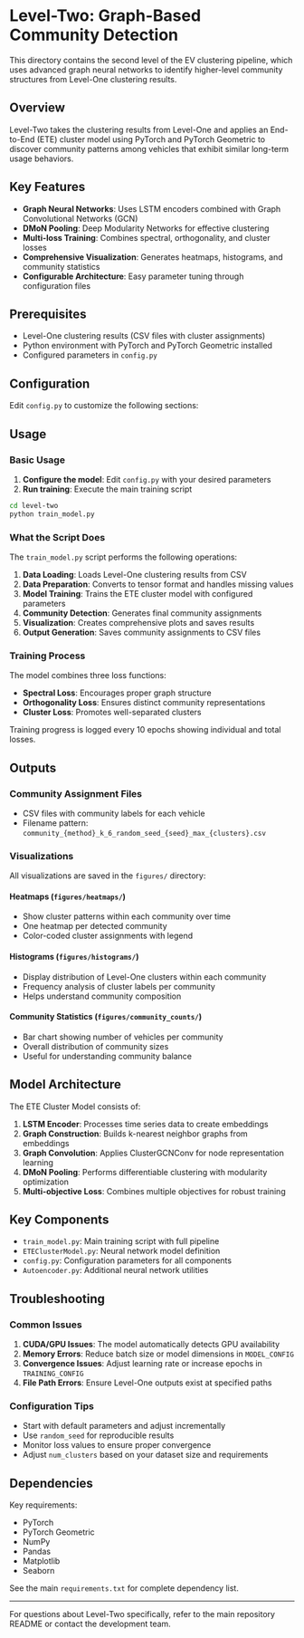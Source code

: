# Level-Two: Graph-Based Community Detection

This directory contains the second level of the EV clustering pipeline, which uses advanced graph neural networks to identify higher-level community structures from Level-One clustering results.

## Overview

Level-Two takes the clustering results from Level-One and applies an End-to-End (ETE) cluster model using PyTorch and PyTorch Geometric to discover community patterns among vehicles that exhibit similar long-term usage behaviors.

## Key Features

- **Graph Neural Networks**: Uses LSTM encoders combined with Graph Convolutional Networks (GCN)
- **DMoN Pooling**: Deep Modularity Networks for effective clustering
- **Multi-loss Training**: Combines spectral, orthogonality, and cluster losses
- **Comprehensive Visualization**: Generates heatmaps, histograms, and community statistics
- **Configurable Architecture**: Easy parameter tuning through configuration files

## Prerequisites

- Level-One clustering results (CSV files with cluster assignments)
- Python environment with PyTorch and PyTorch Geometric installed
- Configured parameters in `config.py`

## Configuration

Edit `config.py` to customize the following sections:

## Usage

### Basic Usage

1. **Configure the model**: Edit `config.py` with your desired parameters
2. **Run training**: Execute the main training script

```bash
cd level-two
python train_model.py
```

### What the Script Does

The `train_model.py` script performs the following operations:

1. **Data Loading**: Loads Level-One clustering results from CSV
2. **Data Preparation**: Converts to tensor format and handles missing values
3. **Model Training**: Trains the ETE cluster model with configured parameters
4. **Community Detection**: Generates final community assignments
5. **Visualization**: Creates comprehensive plots and saves results
6. **Output Generation**: Saves community assignments to CSV files

### Training Process

The model combines three loss functions:
- **Spectral Loss**: Encourages proper graph structure
- **Orthogonality Loss**: Ensures distinct community representations
- **Cluster Loss**: Promotes well-separated clusters

Training progress is logged every 10 epochs showing individual and total losses.

## Outputs

### Community Assignment Files
- CSV files with community labels for each vehicle
- Filename pattern: `community_{method}_k_6_random_seed_{seed}_max_{clusters}.csv`

### Visualizations
All visualizations are saved in the `figures/` directory:

#### Heatmaps (`figures/heatmaps/`)
- Show cluster patterns within each community over time
- One heatmap per detected community
- Color-coded cluster assignments with legend

#### Histograms (`figures/histograms/`)
- Display distribution of Level-One clusters within each community
- Frequency analysis of cluster labels per community
- Helps understand community composition

#### Community Statistics (`figures/community_counts/`)
- Bar chart showing number of vehicles per community
- Overall distribution of community sizes
- Useful for understanding community balance

## Model Architecture

The ETE Cluster Model consists of:

1. **LSTM Encoder**: Processes time series data to create embeddings
2. **Graph Construction**: Builds k-nearest neighbor graphs from embeddings
3. **Graph Convolution**: Applies ClusterGCNConv for node representation learning
4. **DMoN Pooling**: Performs differentiable clustering with modularity optimization
5. **Multi-objective Loss**: Combines multiple objectives for robust training

## Key Components

- `train_model.py`: Main training script with full pipeline
- `ETEClusterModel.py`: Neural network model definition
- `config.py`: Configuration parameters for all components
- `Autoencoder.py`: Additional neural network utilities

## Troubleshooting

### Common Issues

1. **CUDA/GPU Issues**: The model automatically detects GPU availability
2. **Memory Errors**: Reduce batch size or model dimensions in `MODEL_CONFIG`
3. **Convergence Issues**: Adjust learning rate or increase epochs in `TRAINING_CONFIG`
4. **File Path Errors**: Ensure Level-One outputs exist at specified paths

### Configuration Tips

- Start with default parameters and adjust incrementally
- Use `random_seed` for reproducible results
- Monitor loss values to ensure proper convergence
- Adjust `num_clusters` based on your dataset size and requirements

## Dependencies

Key requirements:
- PyTorch
- PyTorch Geometric  
- NumPy
- Pandas
- Matplotlib
- Seaborn

See the main `requirements.txt` for complete dependency list.

---

For questions about Level-Two specifically, refer to the main repository README or contact the development team.
